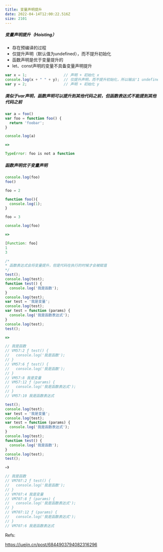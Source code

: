 ```yaml
---
title: 变量声明提升
date: 2022-04-14T12:00:22.516Z
size: 2101
---
```

##### 变量声明提升（Hoisting）

- 存在预编译的过程
- 仅提升声明（默认值为undefined），而不提升初始化
- 函数声明是优于变量提升的
- let、const声明的变量不具备变量声明提升

```js
var x = 1;                 // 声明 + 初始化 x
console.log(x + " " + y);  // 仅提升声明，而不提升初始化，所以输出'1 undefined'
var y = 2;                 // 声明 + 初始化 y
```
##### 类似于var声明，函数声明可以提升到其他代码之前，但函数表达式不能提到其他代码之前

```javascript
var a = foo()
var foo = function foo() {
  return 'foobar';
}

console.log(a)

=>

TypeError: foo is not a function
```

##### 函数声明优于变量声明

```javascript
console.log(foo)
foo()

foo = 2

function foo(){
  console.log(1);
}

foo = 3

console.log(foo)

=>

[Function: foo]
1
3
```

```js
/* 
* 函数表达式会将变量提升，但是代码在执行的时候才会被赋值
*/
test();
console.log(test);
function test() {
  console.log('我是函数');
}
console.log(test);
var test = '我是变量';
console.log(test);
var test = function (params) {
  console.log('我是函数表达式');
}
console.log(test);
test();

=>

// 我是函数
// VM57:2 ƒ test() {
//   console.log('我是函数');
// }
// VM57:6 ƒ test() {
//   console.log('我是函数');
// }
// VM57:8 我是变量
// VM57:12 ƒ (params) {
//   console.log('我是函数表达式');
// }
// VM57:10 我是函数表达式
```

```javascript
test();
console.log(test);
var test = '我是变量';
console.log(test);
var test = function (params) {
  console.log('我是函数表达式');
}
console.log(test);
function test() {
  console.log('我是函数');
}
console.log(test);
test();

=》 

// 我是函数
// VM707:2 ƒ test() {
//   console.log('我是函数');
// }
// VM707:4 我是变量
// VM707:8 ƒ (params) {
//   console.log('我是函数表达式');
// }
// VM707:12 ƒ (params) {
//   console.log('我是函数表达式');
// }
// VM707:6 我是函数表达式
```



Refs:

https://juejin.cn/post/6844903794082316296
